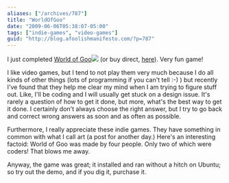 ```yaml
---
aliases: ["/archives/787"]
title: "WorldOfGoo"
date: "2009-06-06T05:38:07-05:00"
tags: ["indie-games", "video-games"]
guid: "http://blog.afoolishmanifesto.com/?p=787"
---
```

I just completed [World of
Goo](http://www.amazon.com/gp/product/B001ENOVP2?ie=UTF8&tag=afooman-20&linkCode=as2&camp=1789&creative=390957&creativeASIN=B001ENOVP2)![](http://www.assoc-amazon.com/e/ir?t=afooman-20&l=as2&o=1&a=B001ENOVP2)
(or buy direct, [here](http://www.2dboy.com/games.php)). Very fun game!

I like video games, but I tend to not play them very much because I do all kinds
of other things (lots of programming if you can't tell :-) ) but recently I've
found that they help me clear my mind when I am trying to figure stuff out.
Like, I'll be coding and I will usually get stuck on a design issue. It's rarely
a question of how to get it done, but more, what's the best way to get it done.
I certainly don't always choose the right answer, but I try to go back and
correct wrong answers as soon and as often as possible.

Furthermore, I really appreciate these indie games. They have something in
common with what I call art (a post for another day.) Here's an interesting
factoid: World of Goo was made by four people. Only two of which were coders!
That blows me away.

Anyway, the game was great; it installed and ran without a hitch on Ubuntu; so
try out the demo, and if you dig it, purchase it.
